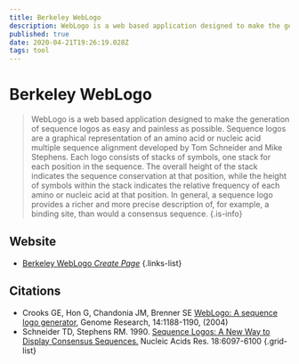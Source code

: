 ```yaml
---
title: Berkeley WebLogo
description: WebLogo is a web based application designed to make the generation of sequence logos as easy and painless as possible.
published: true
date: 2020-04-21T19:26:19.028Z
tags: tool
---
```


# Berkeley WebLogo

> WebLogo is a web based application designed to make the generation of sequence logos as easy and painless as possible.
&NewLine;
Sequence logos are a graphical representation of an amino acid or nucleic acid multiple sequence alignment developed by Tom Schneider and Mike Stephens. Each logo consists of stacks of symbols, one stack for each position in the sequence. The overall height of the stack indicates the sequence conservation at that position, while the height of symbols within the stack indicates the relative frequency of each amino or nucleic acid at that position. In general, a sequence logo provides a richer and more precise description of, for example, a binding site, than would a consensus sequence.
{.is-info}



## Website

- [Berkeley WebLogo *Create Page*](http://weblogo.berkeley.edu/logo.cgi)
{.links-list}

## Citations

- Crooks GE, Hon G, Chandonia JM, Brenner SE [WebLogo: A sequence logo generator,](https://genome.cshlp.org/content/14/6/1188.full.) Genome Research, 14:1188-1190, (2004)
- Schneider TD, Stephens RM. 1990. [Sequence Logos: A New Way to Display Consensus Sequences.](https://academic.oup.com/nar/article-abstract/18/20/6097/1141316) Nucleic Acids Res. 18:6097-6100
{.grid-list}